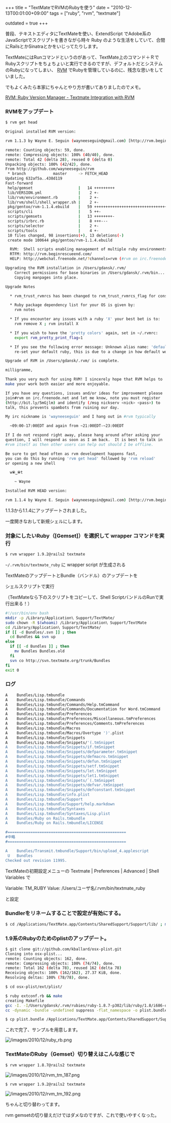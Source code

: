 +++
title = "TextMateでRVMのRubyを使う"
date = "2010-12-13T00:01:00+09:00"
tags = ["ruby", "rvm", "textmate"]

outdated = true 
+++

普段、テキストエディタにTextMateを使い、ExtendScript でAdobe系のJavaScriptでスクリプトを書きながら時々 Ruby のような生活をしていて、合間にRailsとかSinatraとかをいじってたりします。

TextMateにはRunコマンドというのがあって、TextMate上のコマンド＋ＲでRubyスクリプトをちょちょいと実行できるのですが、デフォルトだとシステムのRubyになってしまい、  [RVM](http://rvm.beginrescueend.com/)  でRubyを管理しているのに、残念な思いをしていました。

でもよくみたら本家にちゃんとやり方が書いてありましたのでメモ。

[RVM: Ruby Version Manager - Textmate Integration with RVM](http://rvm.beginrescueend.com/integration/textmate/) 

### RVMをアップデート

```bash
$ rvm get head

Original installed RVM version:

rvm 1.1.3 by Wayne E. Seguin (wayneeseguin@gmail.com) [http://rvm.beginrescueend.com/]

remote: Counting objects: 59, done.
remote: Compressing objects: 100% (40/40), done.
remote: Total 42 (delta 28), reused 0 (delta 0)
Unpacking objects: 100% (42/42), done.
From http://github.com/wayneeseguin/rvm
 * branch            master     -> FETCH_HEAD
Updating 632af5a..438d119
Fast-forward
 help/gemset                    |   14 +++++++++
 lib/VERSION.yml                |    2 +-
 lib/rvm/environment.rb         |    2 +-
 lib/rvm/shell/shell_wrapper.sh |    2 +-
 pkg/gentoo/rvm-1.1.4.ebuild    |   59 ++++++++++++++++++++++++++++++++++++++++
 scripts/cli                    |    5 ++-
 scripts/gemsets                |   13 ++++++++-
 scripts/irbrc.rb               |    8 +++---
 scripts/selector               |    2 +-
 scripts/tools                  |    4 +-
 10 files changed, 98 insertions(+), 13 deletions(-)
 create mode 100644 pkg/gentoo/rvm-1.1.4.ebuild

  RVM:  Shell scripts enabling management of multiple ruby environments.
  RTFM: http://rvm.beginrescueend.com/
  HELP: http://webchat.freenode.net/?channels=rvm (#rvm on irc.freenode.net)

Upgrading the RVM installation in /Users/gdansk/.rvm/
    Correct permissions for base binaries in /Users/gdansk/.rvm/bin...
    Copying manpages into place.

Upgrade Notes

  * rvm_trust_rvmrcs has been changed to rvm_trust_rvmrcs_flag for consistency

  * Ruby package dependency list for your OS is given by:
    rvm notes

  * If you encounter any issues with a ruby 'X' your best bet is to:
    rvm remove X ; rvm install X

  * If you wish to have the 'pretty colors' again, set in ~/.rvmrc:
    export rvm_pretty_print_flag=1

  * If you see the following error message: Unknown alias name: 'default'
    re-set your default ruby, this is due to a change in how default works.

Upgrade of RVM in /Users/gdansk/.rvm/ is complete.

milligramme,

Thank you very much for using RVM! I sincerely hope that RVM helps to
make your work both easier and more enjoyable.

If you have any questions, issues and/or ideas for improvement please
join#rvm on irc.freenode.net and let me know, note you must register
(http://bit.ly/5mGjlm) and identify (/msg nickserv <nick> <pass>) to
talk, this prevents spambots from ruining our day.

My irc nickname is 'wayneeseguin' and I hang out in #rvm typically

  ~09:00-17:00EDT and again from ~21:00EDT-~23:00EDT

If I do not respond right away, please hang around after asking your
question, I will respond as soon as I am back.  It is best to talk in
#rvm itself as then other users can help out should I be offline.

Be sure to get head often as rvm development happens fast,
you can do this by running 'rvm get head' followed by 'rvm reload'
or opening a new shell

  w⦿‿⦿t

    ~ Wayne

Installed RVM HEAD version:

rvm 1.1.4 by Wayne E. Seguin (wayneeseguin@gmail.com) [http://rvm.beginrescueend.com/]
```

1.1.3から1.1.4にアップデートされました。

一度開きなおして新規シェルにします。

### 対象にしたいRuby（[Gemset]）を選択して wrapper コマンドを実行

```bash
$ rvm wrapper 1.9.2@rails2 textmate
```

`~/.rvm/bin/textmate_ruby` に wrapper script が生成される

TextMateのアップデートとBundle（バンドル）のアップデートを

シェルスクリプトで実行

（TextMateなら下のスクリプトをコピーして、Shell ScriptバンドルのRunで実行出来る！）

```bash
#!/usr/bin/env bash
mkdir -p /Library/Application\ Support/TextMate/
sudo chown -R $(whoami) /Library/Application\ Support/TextMate
cd /Library/Application\ Support/TextMate/
if [[ -d Bundles/.svn ]] ; then
  cd Bundles && svn up
else
  if [[ -d Bundles ]] ; then
    mv Bundles Bundles.old
  fi
  svn co http://svn.textmate.org/trunk/Bundles
fi
exit 0
```

### ログ

```bash
A    Bundles/Lisp.tmbundle
A    Bundles/Lisp.tmbundle/Commands
A    Bundles/Lisp.tmbundle/Commands/Help.tmCommand
A    Bundles/Lisp.tmbundle/Commands/Documentation for Word.tmCommand
A    Bundles/Lisp.tmbundle/Preferences
A    Bundles/Lisp.tmbundle/Preferences/Miscellaneous.tmPreferences
A    Bundles/Lisp.tmbundle/Preferences/Comments.tmPreferences
A    Bundles/Lisp.tmbundle/Macros
A    Bundles/Lisp.tmbundle/Macros/Overtype ')'.plist
A    Bundles/Lisp.tmbundle/Snippets
A    Bundles/Lisp.tmbundle/Snippets/'(.tmSnippet
A    Bundles/Lisp.tmbundle/Snippets/if.tmSnippet
A    Bundles/Lisp.tmbundle/Snippets/defparameter.tmSnippet
A    Bundles/Lisp.tmbundle/Snippets/defmacro.tmSnippet
A    Bundles/Lisp.tmbundle/Snippets/defun.tmSnippet
A    Bundles/Lisp.tmbundle/Snippets/setf.tmSnippet
A    Bundles/Lisp.tmbundle/Snippets/let.tmSnippet
A    Bundles/Lisp.tmbundle/Snippets/let1.tmSnippet
A    Bundles/Lisp.tmbundle/Snippets/`(.tmSnippet
A    Bundles/Lisp.tmbundle/Snippets/defvar.tmSnippet
A    Bundles/Lisp.tmbundle/Snippets/defconstant.tmSnippet
A    Bundles/Lisp.tmbundle/info.plist
A    Bundles/Lisp.tmbundle/Support
A    Bundles/Lisp.tmbundle/Support/help.markdown
A    Bundles/Lisp.tmbundle/Syntaxes
A    Bundles/Lisp.tmbundle/Syntaxes/Lisp.plist
A    Bundles/Ruby on Rails.tmbundle
A    Bundles/Ruby on Rails.tmbundle/LICENSE

#====================================================
#中略
#====================================================

A    Bundles/Transmit.tmbundle/Support/bin/upload_4.applescript
 U   Bundles
Checked out revision 11995.
```

TextMateの初期設定メニューの
Textmate | Preferences | Advanced | Shell Variables
で

Variable: TM_RUBY
Value: /Users/ユーザ名/.rvm/bin/textmate_ruby

と設定

### Bundlerをリネームすることで設定が有効にする。

```bash
$ cd /Applications/TextMate.app/Contents/SharedSupport/Support/lib/ ; mv Builder.rb Builder.rb.backup
```

### 1.9系のRubyのためのplistのアップデート。

```bash
$ git clone git://github.com/kballard/osx-plist.git
Cloning into osx-plist...
remote: Counting objects: 162, done.
remote: Compressing objects: 100% (74/74), done.
remote: Total 162 (delta 78), reused 162 (delta 78)
Receiving objects: 100% (162/162), 27.37 KiB, done.
Resolving deltas: 100% (78/78), done.

$ cd osx-plist/ext/plist/

$ ruby extconf.rb && make
creating Makefile
gcc -I. -I/Users/gdansk/.rvm/rubies/ruby-1.8.7-p302/lib/ruby/1.8/i686-darwin10.5.0 -I/Users/gdansk/.rvm/rubies/ruby-1.8.7-p302/lib/ruby/1.8/i686-darwin10.5.0 -I. -I/Users/gdansk/.rvm/usr/include  -D_XOPEN_SOURCE -D_DARWIN_C_SOURCE   -fno-common -g -O2 -pipe -fno-common   -c plist.c
cc -dynamic -bundle -undefined suppress -flat_namespace -o plist.bundle plist.o -L. -L/Users/gdansk/.rvm/rubies/ruby-1.8.7-p302/lib -L/Users/gdansk/.rvm/usr/lib -L.  -framework CoreFoundation -undefined suppress -flat_namespace    -ldl -lobjc  

$ cp plist.bundle /Applications/TextMate.app/Contents/SharedSupport/Support/lib/osx/
```

これで完了、サンプルを用意します。

![/images/2010/12/ruby_rb.png](/images/2010/12/ruby_rb.png)

### TextMateのRuby（Gemset）切り替えはこんな感じで


```bash
$ rvm wrapper 1.8.7@rails2 textmate
```

![/images/2010/12/rvm_tm_187.png](/images/2010/12/rvm_tm_187.png)


```bash
$ rvm wrapper 1.9.2@rails2 textmate
```

![/images/2010/12/rvm_tm_192.png](/images/2010/12/rvm_tm_192.png)

ちゃんと切り替わってます。

rvm gemsetの切り替えだけではダメなのですが、これで使いやすくなった。